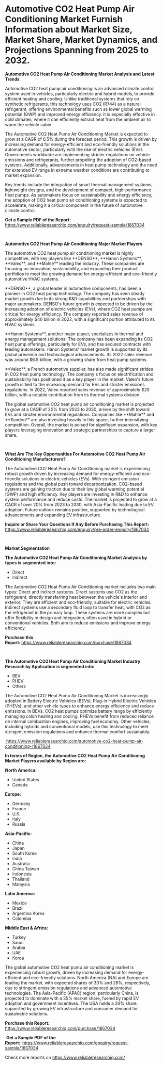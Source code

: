 <p><h1>Automotive CO2 Heat Pump Air Conditioning Market Furnish Information about Market Size, Market Share, Market Dynamics, and Projections Spanning from 2025 to 2032.</h1></p><p><strong>Automotive CO2 Heat Pump Air Conditioning Market Analysis and Latest Trends</strong></p>
<p><p>Automotive CO2 heat pump air conditioning is an advanced climate control system used in vehicles, particularly electric and hybrid models, to provide efficient heating and cooling. Unlike traditional systems that rely on synthetic refrigerants, this technology uses CO2 (R744) as a natural refrigerant, offering environmental benefits such as lower global warming potential (GWP) and improved energy efficiency. It is especially effective in cold climates, where it can efficiently extract heat from the ambient air to warm the vehicle cabin.</p><p>The Automotive CO2 Heat Pump Air Conditioning Market is expected to grow at a CAGR of 6.5% during the forecast period. This growth is driven by increasing demand for energy-efficient and eco-friendly solutions in the automotive sector, particularly with the rise of electric vehicles (EVs). Governments worldwide are implementing stricter regulations on vehicle emissions and refrigerants, further propelling the adoption of CO2-based systems. Additionally, advancements in heat pump technology and the need for extended EV range in extreme weather conditions are contributing to market expansion.</p><p>Key trends include the integration of smart thermal management systems, lightweight designs, and the development of compact, high-performance heat pumps. As automakers focus on sustainability and energy efficiency, the adoption of CO2 heat pump air conditioning systems is expected to accelerate, making it a critical component in the future of automotive climate control.</p></p>
<p><strong>Get a Sample PDF of the Report:&nbsp;</strong> <a href="https://www.reliableresearchiq.com/enquiry/request-sample/1867034?utm_campaign=1129&utm_medium=2&utm_source=Github&utm_content=ia&utm_term=24012025&utm_id=automotive-co2-heat-pump-air-conditioning">https://www.reliableresearchiq.com/enquiry/request-sample/1867034</a></p>
<p>&nbsp;</p>
<p><strong>Automotive CO2 Heat Pump Air Conditioning Major Market Players</strong></p>
<p><p>The automotive CO2 heat pump air conditioning market is highly competitive, with key players like **DENSO**, **Hanon Systems**, **Valeo**, and **Mahle** leading the industry. These companies are focusing on innovation, sustainability, and expanding their product portfolios to meet the growing demand for energy-efficient and eco-friendly automotive HVAC systems.</p><p>**DENSO**, a global leader in automotive components, has been a pioneer in CO2 heat pump technology. The company has seen steady market growth due to its strong R&D capabilities and partnerships with major automakers. DENSO's future growth is expected to be driven by the increasing adoption of electric vehicles (EVs), where CO2 heat pumps are critical for energy efficiency. The company reported sales revenue of approximately $40 billion in 2022, with a significant portion attributed to its HVAC systems.</p><p>**Hanon Systems**, another major player, specializes in thermal and energy management solutions. The company has been expanding its CO2 heat pump offerings, particularly for EVs, and has secured contracts with leading automakers. Hanon Systems' market growth is supported by its global presence and technological advancements. Its 2022 sales revenue was around $6.5 billion, with a growing share from heat pump systems.</p><p>**Valeo**, a French automotive supplier, has also made significant strides in CO2 heat pump technology. The company's focus on electrification and sustainability has positioned it as a key player in the market. Valeo's future growth is tied to the increasing demand for EVs and stricter emissions regulations. In 2022, Valeo reported sales revenue of approximately $20 billion, with a notable contribution from its thermal systems division.</p><p>The global automotive CO2 heat pump air conditioning market is projected to grow at a CAGR of 20% from 2023 to 2030, driven by the shift toward EVs and stricter environmental regulations. Companies like **Mahle** and **Sanden** are also investing heavily in this space, further intensifying competition. Overall, the market is poised for significant expansion, with key players leveraging innovation and strategic partnerships to capture a larger share.</p></p>
<p>&nbsp;</p>
<p><strong>What Are The Key Opportunities For Automotive CO2 Heat Pump Air Conditioning Manufacturers?</strong></p>
<p><p>The Automotive CO2 Heat Pump Air Conditioning market is experiencing robust growth driven by increasing demand for energy-efficient and eco-friendly solutions in electric vehicles (EVs). With stringent emission regulations and the global push toward decarbonization, CO2-based systems are gaining traction due to their low global warming potential (GWP) and high efficiency. Key players are investing in R&D to enhance system performance and reduce costs. The market is projected to grow at a CAGR of over 20% from 2023 to 2030, with Asia-Pacific leading due to EV adoption. Future outlook remains positive, supported by technological advancements and expanding EV infrastructure.</p></p>
<p><strong>Inquire or Share Your Questions If Any Before Purchasing This Report:</strong> <a href="https://www.reliableresearchiq.com/enquiry/pre-order-enquiry/1867034?utm_campaign=1129&utm_medium=2&utm_source=Github&utm_content=ia&utm_term=24012025&utm_id=automotive-co2-heat-pump-air-conditioning">https://www.reliableresearchiq.com/enquiry/pre-order-enquiry/1867034</a></p>
<p>&nbsp;</p>
<p><strong>Market Segmentation</strong></p>
<p><strong>The Automotive CO2 Heat Pump Air Conditioning Market Analysis by types is segmented into:</strong></p>
<p><ul><li>Direct</li><li>Indirect</li></ul></p>
<p><p>The Automotive CO2 Heat Pump Air Conditioning market includes two main types: Direct and Indirect systems. Direct systems use CO2 as the refrigerant, directly transferring heat between the vehicle's interior and exterior. They are efficient and eco-friendly, suitable for electric vehicles. Indirect systems use a secondary fluid loop to transfer heat, with CO2 as the refrigerant in the primary loop. These systems are more complex but offer flexibility in design and integration, often used in hybrid or conventional vehicles. Both aim to reduce emissions and improve energy efficiency.</p></p>
<p><strong>Purchase this Report:&nbsp;</strong><a href="https://www.reliableresearchiq.com/purchase/1867034?utm_campaign=1129&utm_medium=2&utm_source=Github&utm_content=ia&utm_term=24012025&utm_id=automotive-co2-heat-pump-air-conditioning">https://www.reliableresearchiq.com/purchase/1867034</a></p>
<p>&nbsp;</p>
<p><strong>The Automotive CO2 Heat Pump Air Conditioning Market Industry Research by Application is segmented into:</strong></p>
<p><ul><li>BEV</li><li>PHEV</li><li>Others</li></ul></p>
<p><p>The Automotive CO2 Heat Pump Air Conditioning Market is increasingly adopted in Battery Electric Vehicles (BEVs), Plug-in Hybrid Electric Vehicles (PHEVs), and other vehicle types to enhance energy efficiency and reduce emissions. In BEVs, CO2 heat pumps optimize battery range by efficiently managing cabin heating and cooling. PHEVs benefit from reduced reliance on internal combustion engines, improving fuel economy. Other vehicles, including hybrids and conventional models, use this technology to meet stringent emission regulations and enhance thermal comfort sustainably.</p></p>
<p><a href="https://www.reliableresearchiq.com/automotive-co2-heat-pump-air-conditioning-r1867034?utm_campaign=1129&utm_medium=2&utm_source=Github&utm_content=ia&utm_term=24012025&utm_id=automotive-co2-heat-pump-air-conditioning">&nbsp;https://www.reliableresearchiq.com/automotive-co2-heat-pump-air-conditioning-r1867034</a></p>
<p><strong>In terms of Region, the Automotive CO2 Heat Pump Air Conditioning Market Players available by Region are:</strong></p>
<p>
    <p> <strong> North America: </strong>
        <ul>
            <li>United States</li>
            <li>Canada</li>
        </ul>
        </p> 
    <p> <strong> Europe: </strong>
        <ul>
            <li>Germany</li>
            <li>France</li>
            <li>U.K.</li>
            <li>Italy</li>
            <li>Russia</li>
        </ul>
        </p> 
    <p> <strong> Asia-Pacific: </strong>
        <ul>
            <li>China</li>
            <li>Japan</li>
            <li>South Korea</li>
            <li>India</li>
            <li>Australia</li>
            <li>China Taiwan</li>
            <li>Indonesia</li>
            <li>Thailand</li>
            <li>Malaysia</li>
        </ul>
        </p> 
    <p> <strong> Latin America: </strong>
        <ul>
            <li>Mexico</li>
            <li>Brazil</li>
            <li>Argentina Korea</li>
            <li>Colombia</li>
        </ul>
        </p> 
    <p> <strong> Middle East & Africa: </strong>
        <ul>
            <li>Turkey</li>
            <li>Saudi</li>
            <li>Arabia</li>
            <li>UAE</li>
            <li>Korea</li>
        </ul>
    </p>
    </p>
<p><p>The global automotive CO2 heat pump air conditioning market is experiencing robust growth, driven by increasing demand for energy-efficient and eco-friendly solutions. North America (NA) and Europe are leading the market, with expected shares of 30% and 28%, respectively, due to stringent emission regulations and advanced automotive technologies. The Asia-Pacific (APAC) region, particularly China, is projected to dominate with a 35% market share, fueled by rapid EV adoption and government incentives. The USA holds a 20% share, supported by growing EV infrastructure and consumer demand for sustainable solutions.</p></p>
<p><strong>Purchase this Report: </strong><a href="https://www.reliableresearchiq.com/purchase/1867034?utm_campaign=1129&utm_medium=2&utm_source=Github&utm_content=ia&utm_term=24012025&utm_id=automotive-co2-heat-pump-air-conditioning">https://www.reliableresearchiq.com/purchase/1867034</a></p>
<p>&nbsp;<strong>Get a Sample PDF of the Report:&nbsp;&nbsp;</strong><a href="https://www.reliableresearchiq.com/enquiry/request-sample/1867034?utm_campaign=1129&utm_medium=2&utm_source=Github&utm_content=ia&utm_term=24012025&utm_id=automotive-co2-heat-pump-air-conditioning">https://www.reliableresearchiq.com/enquiry/request-sample/1867034</a></p>
<p><strong></strong></p>
<p>Check more reports on <a href="https://www.reliableresearchiq.com/?utm_campaign=1129&utm_medium=2&utm_source=Github&utm_content=ia&utm_term=24012025&utm_id=automotive-co2-heat-pump-air-conditioning">https://www.reliableresearchiq.com/</a></p>
